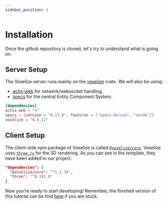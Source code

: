 ```yaml
---
sidebar_position: 3
---
```


# Installation

Once the github repository is cloned, let's try to understand what is going on.

## Server Setup

The Voxelize server runs mainly on the [voxelize](https://crates.io/crates/voxelize) crate. We will also be using:
- [actix-web](https://crates.io/crates/actix-web) for network/websocket handling.
- [specs](https://crates.io/crates/specs) for the central Entity Component System.

```toml title="server/Cargo.toml"
[dependencies]
actix-web = "4"
specs = {version = "0.17.0", features = ["specs-derive", "serde"]}
voxelize = "0.8.11"
```

## Client Setup

The client-side npm package of Voxelize is called [`@voxelize/core`](https://www.npmjs.com/package/@voxelize/core). Voxelize uses [`three.js`](https://www.npmjs.com/package/three) for the 3D rendering. As you can see in the template, they have been added to our project.

```json title="package.json"
"dependencies": {
  "@voxelize/core": "^1.3.38",
  "three": "^0.141.0"
}
```

Now you're ready to start developing! Remember, the finished version of this tutorial can be find [here](https://github.com/voxelize/voxelize-example/tree/final) if you are stuck.
